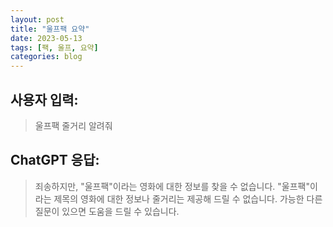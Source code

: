 ```yaml
---
layout: post
title: "울프팩 요약"
date: 2023-05-13
tags: [팩, 울프, 요약]
categories: blog
---
```


## 사용자 입력:
> 울프팩 줄거리 알려줘

## ChatGPT 응답:
> 죄송하지만, "울프팩"이라는 영화에 대한 정보를 찾을 수 없습니다. "울프팩"이라는 제목의 영화에 대한 정보나 줄거리는 제공해 드릴 수 없습니다. 가능한 다른 질문이 있으면 도움을 드릴 수 있습니다.

